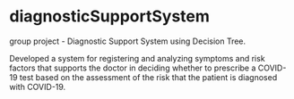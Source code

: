 # diagnosticSupportSystem
group project - Diagnostic Support System using Decision Tree.

Developed a system for registering and analyzing symptoms and risk factors that supports the doctor in deciding whether to prescribe a COVID-19 test based on the assessment of the risk that the patient is diagnosed with COVID-19.
